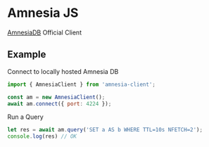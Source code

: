 # Amnesia JS
[AmnesiaDB](https://github.com/NikhilCodes/AmnesiaDB) Official Client

## Example

Connect to locally hosted Amnesia DB
```javascript
import { AmnesiaClient } from 'amnesia-client';

const am = new AmnesiaClient();
await am.connect({ port: 4224 });
```

Run a Query
```javascript
let res = await am.query('SET a AS b WHERE TTL=10s NFETCH=2');
console.log(res) // OK
```

